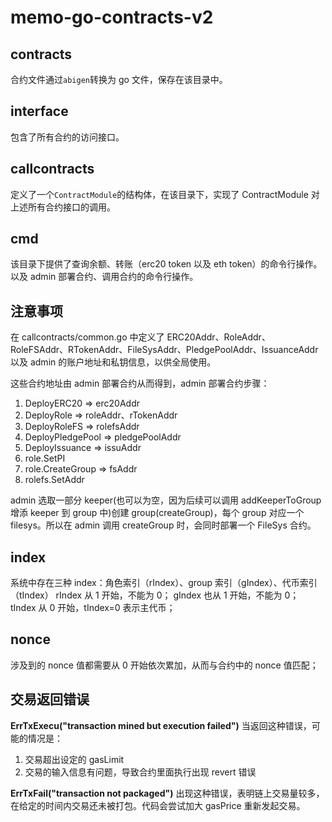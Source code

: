 # memo-go-contracts-v2

## contracts

合约文件通过`abigen`转换为 go 文件，保存在该目录中。

## interface

包含了所有合约的访问接口。

## callcontracts

定义了一个`ContractModule`的结构体，在该目录下，实现了 ContractModule 对上述所有合约接口的调用。

## cmd

该目录下提供了查询余额、转账（erc20 token 以及 eth token）的命令行操作。以及 admin 部署合约、调用合约的命令行操作。

## 注意事项

在 callcontracts/common.go 中定义了 ERC20Addr、RoleAddr、RoleFSAddr、RTokenAddr、FileSysAddr、PledgePoolAddr、IssuanceAddr 以及 admin 的账户地址和私钥信息，以供全局使用。

这些合约地址由 admin 部署合约从而得到，admin 部署合约步骤：

1. DeployERC20 => erc20Addr
2. DeployRole => roleAddr、rTokenAddr
3. DeployRoleFS => rolefsAddr
4. DeployPledgePool => pledgePoolAddr
5. DeployIssuance => issuAddr
6. role.SetPI
7. role.CreateGroup => fsAddr
8. rolefs.SetAddr

admin 选取一部分 keeper(也可以为空，因为后续可以调用 addKeeperToGroup 增添 keeper 到 group 中)创建 group(createGroup)，每个 group 对应一个 filesys。所以在 admin 调用 createGroup 时，会同时部署一个 FileSys 合约。

## index

系统中存在三种 index：角色索引（rIndex）、group 索引（gIndex）、代币索引（tIndex）
rIndex 从 1 开始，不能为 0；
gIndex 也从 1 开始，不能为 0；
tIndex 从 0 开始，tIndex=0 表示主代币；

## nonce

涉及到的 nonce 值都需要从 0 开始依次累加，从而与合约中的 nonce 值匹配；

## 交易返回错误

**ErrTxExecu("transaction mined but execution failed")**
当返回这种错误，可能的情况是：

1. 交易超出设定的 gasLimit
2. 交易的输入信息有问题，导致合约里面执行出现 revert 错误

**ErrTxFail("transaction not packaged")**
出现这种错误，表明链上交易量较多，在给定的时间内交易还未被打包。代码会尝试加大 gasPrice 重新发起交易。
